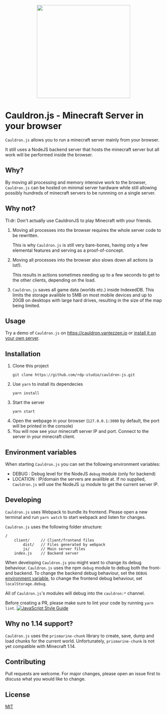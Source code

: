 <p align="center">
    <img src="client/icon.png" height="300"><br />
</p>

# Cauldron.js - Minecraft Server in your browser

`Cauldron.js` allows you to run a minecraft server mainly from your browser.

It still uses a NodeJS backend server that hosts the minecraft server but all work will be performed inside the browser.

## Why?
By moving all processing and memory intensive work to the browser, `Cauldron.js` can be hosted on minimal server hardware while still allowing possibly hundreds of minecraft servers to be runnning on a single server.

## Why not?
Tl:dr: Don't actually use CauldronJS to play Minecraft with your friends.

1. Moving all processes into the browser requires the whole server code to be rewritten. 

    This is why `Cauldron.js` is still very bare-bones, having only a few elemental features and serving as a proof-of-concept.

2. Moving all processes into the browser also slows down all actions (a lot!).

    This results in actions sometimes needing up to a few seconds to get to the other clients, depending on the load.

3. `Cauldron.js` saves all game data (worlds etc.) inside IndexedDB. This limits the storage availible to 5MB on most mobile devices and up to 20GB on desktops with large hard drives, resulting in the size of the map being limited.

## Usage
Try a demo of `Cauldron.js` on <https://cauldron.vantezzen.io> or [install it on your own server](#Installation).

## Installation

1. Clone this project
   ```
   git clone https://github.com/rdp-studio/cauldron-js.git
   ```
2. Use `yarn` to install its dependecies
   ```
   yarn install
   ```
3. Start the server
   ```
   yarn start
   ```
4. Open the webpage in your browser (`127.0.0.1:3000` by default, the port will be printed in the console)
5. You will now see your minecraft server IP and port. Connect to the server in your minecraft client.

## Environment variables
When starting `Cauldron.js` you can set the following environment variables:
- DEBUG : Debug level for the NodeJS `debug` module (only for backend)
- LOCATION : IP/domain the servers are availible at. If no supplied, `Cauldron.js` will use the NodeJS `ip` module to get the current server IP.

## Developing
`Cauldron.js` uses Webpack to bundle its frontend. Please open a new terminal and run `yarn watch` to start webpack and listen for changes.

`Cauldron.js` uses the following folder structure:
```
/
    client/     // Client/frontend files
        dist/   // Files generated by webpack
        js/     // Main server files
    index.js    // Backend server
```

When developing `Cauldron.js` you might want to change its debug behaviour. `Cauldron.js` uses the npm `debug` module to debug both the front- and backend. To change the backend debug behaviour, set the `DEBUG` [environment variable](#Environment-variables), to change the frontend debug behaviour, set `localStorage.debug`. 

All of `Cauldron.js`'s modules will debug into the `cauldron:*` channel.


Before creating a PR, please make sure to lint your code by running `yarn lint`.
[![JavaScript Style Guide](https://cdn.rawgit.com/standard/standard/master/badge.svg)](https://github.com/standard/standard)

## Why no 1.14 support?
`Cauldron.js` uses the `prismarine-chunk` library to create, save, dump and load chunks for the current world. Unfortunately, `prismarine-chunk` is not yet compatible with Minecraft 1.14.

## Contributing
Pull requests are welcome. For major changes, please open an issue first to discuss what you would like to change.

## License
[MIT](https://choosealicense.com/licenses/mit/)
